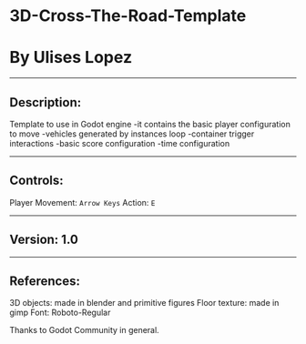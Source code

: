 # 3D-Cross-The-Road-Template
# By Ulises Lopez
 
--------------------------------------------------
Description:
--------------------------------------------------
 Template to use in Godot engine
 -it contains the basic player configuration to move
 -vehicles generated by instances loop
 -container trigger interactions
 -basic score configuration
 -time configuration
 
--------------------------------------------------
Controls:
--------------------------------------------------
 Player Movement: `Arrow Keys`
 Action: `E`
 
--------------------------------------------------
Version: 1.0
--------------------------------------------------
 
--------------------------------------------------
References:
--------------------------------------------------
 3D objects: made in blender and primitive figures
 Floor texture: made in gimp
 Font: Roboto-Regular

 
Thanks to Godot Community in general.